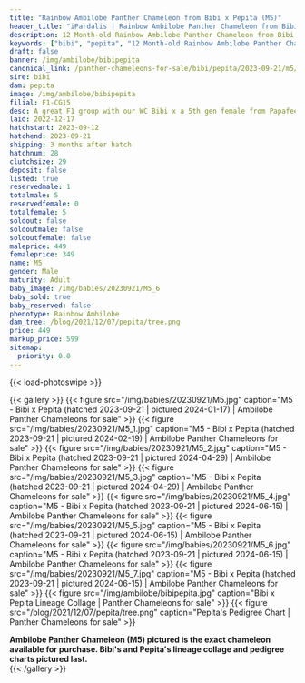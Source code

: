 ```yaml
---
title: "Rainbow Ambilobe Panther Chameleon from Bibi x Pepita (M5)"
header_title: "iPardalis | Rainbow Ambilobe Panther Chameleon from Bibi x Pepita | M5"
description: 12 Month-old Rainbow Ambilobe Panther Chameleon from Bibi and Pepita. A great F1 group with our WC Bibi x a 5th gen female from Papafee x Coco.NA We've included sire and dam dendrograms if available, but you can view our Bibi or Pepita breeder pages for more information.
keywords: ["bibi", "pepita", "12 Month-old Rainbow Ambilobe Panther Chameleon", "baby chameleons for sale", "buy panther chameleon", "panther for sale", "ambilobe panther chameleons for sale", "ambilobe panther chameleon for sale"]
draft: false
banner: /img/ambilobe/bibipepita
canonical_link: /panther-chameleons-for-sale/bibi/pepita/2023-09-21/m5/
sire: bibi
dam: pepita
image: /img/ambilobe/bibipepita
filial: F1-CG15
desc: A great F1 group with our WC Bibi x a 5th gen female from Papafee x Coco.
laid: 2022-12-17
hatchstart: 2023-09-12
hatchend: 2023-09-21
shipping: 3 months after hatch
hatchnum: 28
clutchsize: 29
deposit: false
listed: true
reservedmale: 1
totalmale: 5
reservedfemale: 0
totalfemale: 5
soldout: false
soldoutmale: false
soldoutfemale: false
maleprice: 449
femaleprice: 349
name: M5
gender: Male
maturity: Adult
baby_image: /img/babies/20230921/M5_6
baby_sold: true
baby_reserved: false
phenotype: Rainbow Ambilobe
dam_tree: /blog/2021/12/07/pepita/tree.png
price: 449
markup_price: 599
sitemap: 
  priority: 0.0
---
```


{{< load-photoswipe >}}

{{< gallery >}}
  {{< figure src="/img/babies/20230921/M5.jpg" caption="M5 - Bibi x Pepita (hatched 2023-09-21 | pictured 2024-01-17) | Ambilobe Panther Chameleons for sale" >}}
  {{< figure src="/img/babies/20230921/M5_1.jpg" caption="M5 - Bibi x Pepita (hatched 2023-09-21 | pictured 2024-02-19) | Ambilobe Panther Chameleons for sale" >}}
  {{< figure src="/img/babies/20230921/M5_2.jpg" caption="M5 - Bibi x Pepita (hatched 2023-09-21 | pictured 2024-04-29) | Ambilobe Panther Chameleons for sale" >}}
  {{< figure src="/img/babies/20230921/M5_3.jpg" caption="M5 - Bibi x Pepita (hatched 2023-09-21 | pictured 2024-04-29) | Ambilobe Panther Chameleons for sale" >}}
  {{< figure src="/img/babies/20230921/M5_4.jpg" caption="M5 - Bibi x Pepita (hatched 2023-09-21 | pictured 2024-06-15) | Ambilobe Panther Chameleons for sale" >}}
  {{< figure src="/img/babies/20230921/M5_5.jpg" caption="M5 - Bibi x Pepita (hatched 2023-09-21 | pictured 2024-06-15) | Ambilobe Panther Chameleons for sale" >}}
  {{< figure src="/img/babies/20230921/M5_6.jpg" caption="M5 - Bibi x Pepita (hatched 2023-09-21 | pictured 2024-06-15) | Ambilobe Panther Chameleons for sale" >}}
  {{< figure src="/img/babies/20230921/M5_7.jpg" caption="M5 - Bibi x Pepita (hatched 2023-09-21 | pictured 2024-06-15) | Ambilobe Panther Chameleons for sale" >}}
  {{< figure src="/img/ambilobe/bibipepita.jpg" caption="Bibi x Pepita Lineage Collage | Panther Chameleons for sale" >}}
  {{< figure src="/blog/2021/12/07/pepita/tree.png" caption="Pepita's Pedigree Chart | Panther Chameleons for sale" >}}
  <figcaption itemprop="description"><strong>Ambilobe Panther Chameleon (M5) pictured is the exact chameleon available for purchase. Bibi's and Pepita's lineage collage and pedigree charts pictured last.</strong></figcaption>
{{< /gallery >}}

